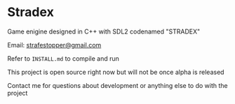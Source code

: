 # Stradex
Game enigine designed in C++ with SDL2 codenamed "STRADEX"

Email: strafestopper@gmail.com

Refer to `INSTALL.md` to compile and run

This project is open source right now but will not be once alpha is released

Contact me for questions about development or anything else to do with the project 

